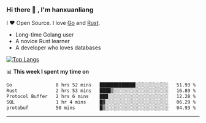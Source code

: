 ### Hi there 👋 , I'm hanxuanliang

<!--
**hanxuanliang/hanxuanliang** is a ✨ _special_ ✨ repository because its `README.md` (this file) appears on your GitHub profile.

Here are some ideas to get you started:

- 🔭 I’m currently working on ...
- 🌱 I’m currently learning ...
- 👯 I’m looking to collaborate on ...
- 🤔 I’m looking for help with ...
- 💬 Ask me about ...
- 📫 How to reach me: ...
- 😄 Pronouns: ...
- ⚡ Fun fact: ...
-->
I ❤ Open Source. I love [Go](https://golang.org) and [Rust](https://www.rust-lang.org/zh-CN/).

* Long-time Golang user
* A novice Rust learner
* A developer who loves databases

[![Top Langs](https://github-readme-stats.vercel.app/api?username=hanxuanliang&show_icons=true&count_private=true&line_height=40)](https://github.com/anuraghazra/github-readme-stats)

📊 **This week I spent my time on**
<!--START_SECTION:waka-->

```txt
Go                8 hrs 52 mins   █████████████░░░░░░░░░░░░   51.93 %
Rust              2 hrs 53 mins   ████▒░░░░░░░░░░░░░░░░░░░░   16.89 %
Protocol Buffer   2 hrs 6 mins    ███░░░░░░░░░░░░░░░░░░░░░░   12.28 %
SQL               1 hr 4 mins     █▓░░░░░░░░░░░░░░░░░░░░░░░   06.29 %
protobuf          50 mins         █▒░░░░░░░░░░░░░░░░░░░░░░░   04.93 %
```

<!--END_SECTION:waka-->

***

